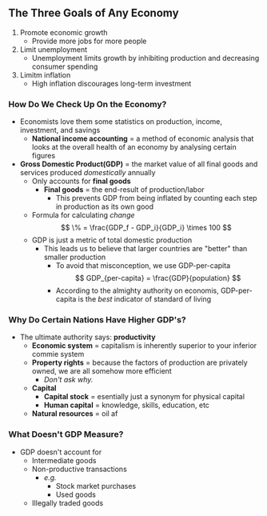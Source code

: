 ## The Three Goals of Any Economy
1. Promote economic growth
    * Provide more jobs for more people
2. Limit unemployment
    * Unemployment limits growth by inhibiting production and decreasing consumer spending
3. Limitm inflation
    * High inflation discourages long-term investment

### How Do We Check Up On the Economy?
- Economists love them some statistics on production, income, investment, and savings
    * **National income accounting** = a method of economic analysis that looks at the overall health of an economy by analysing certain figures
- **Gross Domestic Product(GDP)** = the market value of all final goods and services produced *domestically* annually
    * Only accounts for **final goods**
        + **Final goods** = the end-result of production/labor
            - This prevents GDP from being inflated by counting each step in production as its own good
    * Formula for calculating *change*
$$ \% = \frac{GDP_f - GDP_i}{GDP_i} \times 100 $$
    * GDP is just a metric of total domestic production
        + This leads us to believe that larger countries are "better" than smaller production
            - To avoid that misconception, we use GDP-per-capita
$$ GDP_{per-capita} = \frac{GDP}{population} $$
            - According to the almighty authority on economis, GDP-per-capita is the *best* indicator of standard of living

### Why Do Certain Nations Have Higher GDP's?
- The ultimate authority says: **productivity**
    * **Economic system** = capitalism is inherently superior to your inferior commie system
    * **Property rights** = because the factors of production are privately owned, we are all somehow more efficient
        + *Don't ask why.*
    * **Capital**
        + **Capital stock** = esentially just a synonym for physical capital
        + **Human capital** = knowledge, skills, education, etc
    * **Natural resources** = oil af

### What **Doesn't** GDP Measure?
- GDP doesn't account for
    * Intermediate goods
    * Non-productive transactions
        + *e.g.*
            - Stock market purchases
            - Used goods
    * Illegally traded goods
